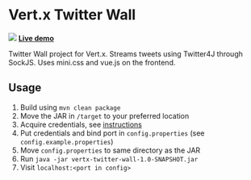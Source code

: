 Vert.x Twitter Wall
==

![](https://i.imgur.com/sZqt0CO.png)
**[Live demo](http://twitterwall.yunyul.in/)**

Twitter Wall project for Vert.x. Streams tweets using Twitter4J through SockJS. Uses mini.css and vue.js on the frontend.

Usage
--

1. Build using `mvn clean package`
2. Move the JAR in `/target` to your preferred location
3. Acquire credentials, see [instructions](http://stackoverflow.com/a/12335636)
4. Put credentials and bind port in `config.properties` (see `config.example.properties`)
5. Move `config.properties` to same directory as the JAR
6. Run `java -jar vertx-twitter-wall-1.0-SNAPSHOT.jar`
7. Visit `localhost:<port in config>`